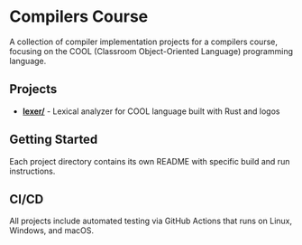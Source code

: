 # Compilers Course

A collection of compiler implementation projects for a compilers course, focusing on the COOL (Classroom Object-Oriented Language) programming language.

## Projects

- **[lexer/](lexer/)** - Lexical analyzer for COOL language built with Rust and logos

## Getting Started

Each project directory contains its own README with specific build and run instructions.

## CI/CD

All projects include automated testing via GitHub Actions that runs on Linux, Windows, and macOS.
